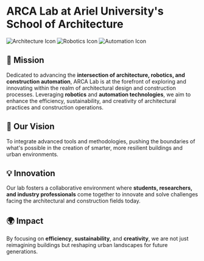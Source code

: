 # ARCA Lab at Ariel University's School of Architecture

![Architecture Icon](URL_TO_ARCHITECTURE_ICON) ![Robotics Icon](URL_TO_ROBOTICS_ICON) ![Automation Icon](URL_TO_AUTOMATION_ICON)

## 🌟 Mission

Dedicated to advancing the **intersection of architecture, robotics, and construction automation**, ARCA Lab is at the forefront of exploring and innovating within the realm of architectural design and construction processes. Leveraging **robotics** and **automation technologies**, we aim to enhance the efficiency, sustainability, and creativity of architectural practices and construction operations.

## 🚀 Our Vision

To integrate advanced tools and methodologies, pushing the boundaries of what's possible in the creation of smarter, more resilient buildings and urban environments.

## 💡 Innovation

Our lab fosters a collaborative environment where **students, researchers, and industry professionals** come together to innovate and solve challenges facing the architectural and construction fields today.

## 🌍 Impact

By focusing on **efficiency**, **sustainability**, and **creativity**, we are not just reimagining buildings but reshaping urban landscapes for future generations.
